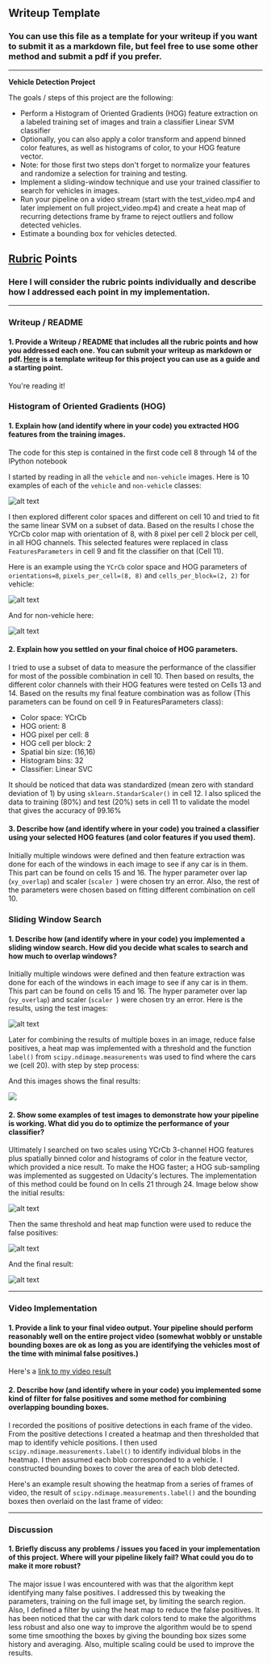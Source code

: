 ## Writeup Template
### You can use this file as a template for your writeup if you want to submit it as a markdown file, but feel free to use some other method and submit a pdf if you prefer.

---

**Vehicle Detection Project**

The goals / steps of this project are the following:

* Perform a Histogram of Oriented Gradients (HOG) feature extraction on a labeled training set of images and train a classifier Linear SVM classifier
* Optionally, you can also apply a color transform and append binned color features, as well as histograms of color, to your HOG feature vector. 
* Note: for those first two steps don't forget to normalize your features and randomize a selection for training and testing.
* Implement a sliding-window technique and use your trained classifier to search for vehicles in images.
* Run your pipeline on a video stream (start with the test_video.mp4 and later implement on full project_video.mp4) and create a heat map of recurring detections frame by frame to reject outliers and follow detected vehicles.
* Estimate a bounding box for vehicles detected.

[//]: # (Image References)
[image1]: ./Screenshot2018-09-1709.13.05.png
[image21]: ./Screenshot2018-09-1709.48.03.png
[image22]: ./Screenshot2018-09-1709.49.31.png
[image3]: ./Screenshot2018-09-1712.56.06.png
[image4]: ./Screenshot2018-09-1713.15.16.png
[image41]: ./Screenshot2018-09-1713.40.00.png
[image5]: ./Screenshot2018-09-1713.30.40.png
[image6]: ./Screenshot2018-09-1713.41.52.png
[image7]: ./examples/output_bboxes.png
[video1]: ./project_video_output.mp4

## [Rubric](https://review.udacity.com/#!/rubrics/513/view) Points
### Here I will consider the rubric points individually and describe how I addressed each point in my implementation.  

---
### Writeup / README

#### 1. Provide a Writeup / README that includes all the rubric points and how you addressed each one.  You can submit your writeup as markdown or pdf.  [Here](https://github.com/udacity/CarND-Vehicle-Detection/blob/master/writeup_template.md) is a template writeup for this project you can use as a guide and a starting point.  

You're reading it!

### Histogram of Oriented Gradients (HOG)

#### 1. Explain how (and identify where in your code) you extracted HOG features from the training images.

The code for this step is contained in the first code cell 8 through 14 of the IPython notebook 

I started by reading in all the `vehicle` and `non-vehicle` images.  Here is 10 examples of each of the `vehicle` and `non-vehicle` classes:

![alt text][image1]

I then explored different color spaces and different on cell 10 and tried to fit the same linear SVM on a subset of data. Based on the results I chose the YCrCb color map with orientation of 8, with 8 pixel per cell 2 block per cell, in all HOG channels. This selected features were replaced in class `FeaturesParameters` in cell 9 and fit the classifier on that (Cell 11).

Here is an example using the `YCrCb` color space and HOG parameters of `orientations=8`, `pixels_per_cell=(8, 8)` and `cells_per_block=(2, 2)` for vehicle:


![alt text][image21]

And for non-vehicle here:

![alt text][image22]

#### 2. Explain how you settled on your final choice of HOG parameters.

I tried to use a subset of data to measure the performance of the classifier for most of the possible combination in cell 10. Then based on results, the different color channels with their HOG features were tested on Cells 13 and 14. Based on the results my final feature combination was as follow (This parameters can be found on cell 9 in FeaturesParameters class):

* Color space: YCrCb
* HOG orient: 8
* HOG pixel per cell: 8
* HOG cell per block: 2
* Spatial bin size: (16,16)
* Histogram bins: 32
* Classifier: Linear SVC

It should be noticed that data was standardized (mean zero with standard deviation of 1) by using `sklearn.StandarScaler()` in cell 12. I also spliced the data to training (80%) and test (20%) sets in cell 11 to validate the model that gives the accuracy of 99.16%  

#### 3. Describe how (and identify where in your code) you trained a classifier using your selected HOG features (and color features if you used them).

Initially multiple windows were defined and then feature extraction was done for each of the windows in each image to see if any car is in them. This part can be found on cells 15 and 16. The hyper parameter over lap (`xy_overlap`) and scaler (`scaler `) were chosen try an error. Also, the rest of the parameters were chosen based on fitting different combination on cell 10.

### Sliding Window Search

#### 1. Describe how (and identify where in your code) you implemented a sliding window search.  How did you decide what scales to search and how much to overlap windows?

Initially multiple windows were defined and then feature extraction was done for each of the windows in each image to see if any car is in them. This part can be found on cells 15 and 16. The hyper parameter over lap (`xy_overlap`) and scaler (`scaler `) were chosen try an error. Here is the results, using the test images:

![alt text][image3]

Later for combining the results of multiple boxes in an image, reduce false positives, a heat map was implemented with a threshold  and the function `label()` from `scipy.ndimage.measurements` was used to find where the cars we (cell 20). with step by step process:


And this images shows the final results:

![][image41]

#### 2. Show some examples of test images to demonstrate how your pipeline is working.  What did you do to optimize the performance of your classifier?

Ultimately I searched on two scales using YCrCb 3-channel HOG features plus spatially binned color and histograms of color in the feature vector, which provided a nice result.  To make the HOG faster; a HOG sub-sampling was implemented as suggested on Udacity's lectures. The implementation of this method could be found on In cells 21 through 24. Image below show the initial results:

![alt text][image5]

Then the same threshold and heat map function were used to reduce the false positives:

![alt text][image4]

And the final result:

![alt text][image6]

---

### Video Implementation

#### 1. Provide a link to your final video output.  Your pipeline should perform reasonably well on the entire project video (somewhat wobbly or unstable bounding boxes are ok as long as you are identifying the vehicles most of the time with minimal false positives.)
Here's a [link to my video result](./project_video.mp4)


#### 2. Describe how (and identify where in your code) you implemented some kind of filter for false positives and some method for combining overlapping bounding boxes.

I recorded the positions of positive detections in each frame of the video.  From the positive detections I created a heatmap and then thresholded that map to identify vehicle positions.  I then used `scipy.ndimage.measurements.label()` to identify individual blobs in the heatmap.  I then assumed each blob corresponded to a vehicle.  I constructed bounding boxes to cover the area of each blob detected.  

Here's an example result showing the heatmap from a series of frames of video, the result of `scipy.ndimage.measurements.label()` and the bounding boxes then overlaid on the last frame of video:

---

### Discussion

#### 1. Briefly discuss any problems / issues you faced in your implementation of this project.  Where will your pipeline likely fail?  What could you do to make it more robust?


The major issue I was encountered with was that the algorithm kept identifying many false positives. I addressed this by tweaking the parameters, training on the full image set, by limiting the search region. Also, I defined a filter by using the heat map to reduce the false positives. It has been noticed that the car with dark colors  tend to make the algorithms less robust and also one way to improve the algorithm would be to spend some time smoothing the boxes by giving the bounding box sizes some history and averaging. Also, multiple scaling could be used to improve the results.

